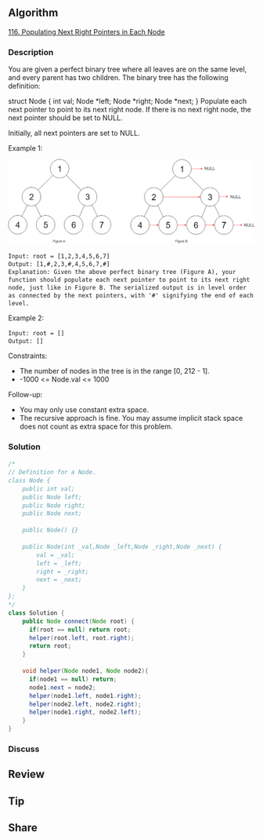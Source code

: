 ## Algorithm

[116. Populating Next Right Pointers in Each Node](https://leetcode.com/problems/populating-next-right-pointers-in-each-node/)

### Description

You are given a perfect binary tree where all leaves are on the same level, and every parent has two children. The binary tree has the following definition:

struct Node {
  int val;
  Node *left;
  Node *right;
  Node *next;
}
Populate each next pointer to point to its next right node. If there is no next right node, the next pointer should be set to NULL.

Initially, all next pointers are set to NULL.

Example 1:

![](assets/20221002-584cd790.png)

```
Input: root = [1,2,3,4,5,6,7]
Output: [1,#,2,3,#,4,5,6,7,#]
Explanation: Given the above perfect binary tree (Figure A), your function should populate each next pointer to point to its next right node, just like in Figure B. The serialized output is in level order as connected by the next pointers, with '#' signifying the end of each level.
```


Example 2:

```
Input: root = []
Output: []
```

Constraints:

- The number of nodes in the tree is in the range [0, 212 - 1].
- -1000 <= Node.val <= 1000


Follow-up:

- You may only use constant extra space.
- The recursive approach is fine. You may assume implicit stack space does not count as extra space for this problem.

### Solution

```java
/*
// Definition for a Node.
class Node {
    public int val;
    public Node left;
    public Node right;
    public Node next;

    public Node() {}

    public Node(int _val,Node _left,Node _right,Node _next) {
        val = _val;
        left = _left;
        right = _right;
        next = _next;
    }
};
*/
class Solution {
    public Node connect(Node root) {
      if(root == null) return root;    
      helper(root.left, root.right);
      return root;
    }

    void helper(Node node1, Node node2){
      if(node1 == null) return;    
      node1.next = node2;
      helper(node1.left, node1.right);
      helper(node2.left, node2.right);
      helper(node1.right, node2.left);
    }
}
```

### Discuss

## Review


## Tip


## Share
